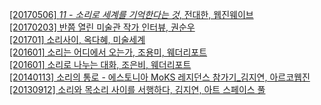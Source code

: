 [[20170506] *11 - 소리로 세계를 기억한다는 것*, 전대한, 웹진웨이브](../pdf/sorisegye_weiv.pdf)<br>
[[20170203] 반쯤 열린 미술관 작가 인터뷰, 권순우](../pdf/half-opened_door_interview.pdf)<br>
[[201701] 소리사이, 옥다혜, 미술세계](../pdf/sorisaii_misul.pdf)<br>
[[201601] 소리는 어디에서 오는가, 조용미, 웨더리포트](../pdf/sorifromwhere_weatherreport.pdf)<br>
[[201601] 소리로 나누는 대화, 조은비, 웨더리포트](../pdf/soriconversation_weatherreport.pdf)<br>
[[20140113] 소리의 통로 - 에스토니아 MoKS 레지던스 참가기_김지연, 아르코웹진](../pdf/sc.pdf)<br>
[[20130912] 소리와 목소리 사이를 서행하다, 김지연, 아트 스페이스 풀](../pdf/sorimoksori.pdf)<br>


